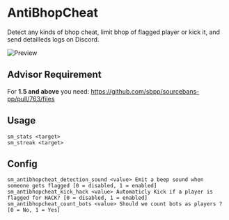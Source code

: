 # AntiBhopCheat

Detect any kinds of bhop cheat, limit bhop of flagged player or kick it, and send detailleds logs on Discord.

![Preview](https://i.imgur.com/T2NYkTc.png)

## Advisor Requirement

For **1.5 and above** you need: https://github.com/sbpp/sourcebans-pp/pull/763/files

## Usage
```
sm_stats <target>
sm_streak <target>
```

## Config
```
sm_antibhopcheat_detection_sound <value> Emit a beep sound when someone gets flagged [0 = disabled, 1 = enabled]
sm_antibhopcheat_kick_hack <value> Automaticly Kick if a player is flagged for HACK? [0 = disabled, 1 = enabled]
sm_antibhopcheat_count_bots <value> Should we count bots as players ?[0 = No, 1 = Yes]
```
